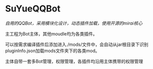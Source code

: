 # SuYueQQBot

*自用的QQBot，采用模块化设计，动态插件加载，使用开源的mirai核心*

主工程为Bot主体，其他moudle均为各类插件。

可以按需求编译插件后添加进入./mods/文件中，会自动从jar根目录下识别pluginInfo.json加载mods文件夹下的各类mod。

主体自带一套多Bot管理，权限管理，各插件均沿用主体携带的权限管理
